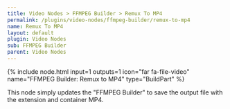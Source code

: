 ```yaml
---
title: Video Nodes > FFMPEG Builder > Remux To MP4
permalink: /plugins/video-nodes/ffmpeg-builder/remux-to-mp4
name: Remux To MP4
layout: default
plugin: Video Nodes
sub: FFMPEG Builder
parent: Video Nodes
---
```


{% include node.html input=1 outputs=1 icon="far fa-file-video" name="FFMPEG Builder: Remux to MP4" type="BuildPart" %}

This node simply updates the "FFMPEG Builder" to save the output file with the extension and container MP4.
